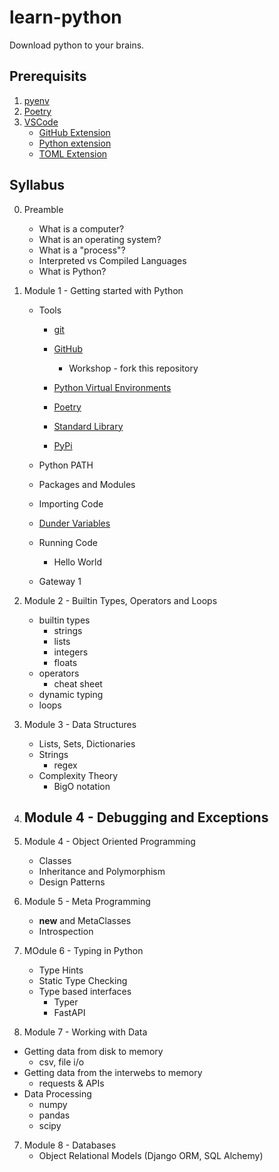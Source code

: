 # learn-python
Download python to your brains.


## Prerequisits

1. [pyenv](https://github.com/pyenv/pyenv)
2. [Poetry](https://python-poetry.org/)
3. [VSCode](https://code.visualstudio.com/)
    - [GitHub Extension](https://code.visualstudio.com/docs/sourcecontrol/github)
    - [Python extension](https://marketplace.visualstudio.com/items?itemName=ms-python.python)
    - [TOML Extension](https://marketplace.visualstudio.com/items?itemName=be5invis.toml)


## Syllabus

0. Preamble
    - What is a computer?
    - What is an operating system?
    - What is a "process"?
    - Interpreted vs Compiled Languages
    - What is Python?

1. Module 1 - Getting started with Python

    - Tools
        - [git](https://git-scm.com/)
        - [GitHub](https://github.com)

            - Workshop - fork this repository

        - [Python Virtual Environments](https://realpython.com/python-virtual-environments-a-primer/)
        - [Poetry](https://python-poetry.org/)
        - [Standard Library](https://docs.python.org/3/library/index.html)
        - [PyPi](https://pypi.org/)

    - Python PATH
    - Packages and Modules
    - Importing Code
    - [Dunder Variables](https://www.pythonmorsels.com/dunder-variables/)
    - Running Code
        - Hello World
    - Gateway 1

2. Module 2 - Builtin Types, Operators and Loops

    - builtin types
        - strings
        - lists
        - integers
        - floats
    - operators
        - cheat sheet
    - dynamic typing
    - loops


3. Module 3 - Data Structures
    - Lists, Sets, Dictionaries
    - Strings
      - regex
    - Complexity Theory
      - BigO notation

4. Module 4 - Debugging and Exceptions
    - 

4. Module 4 - Object Oriented Programming
    - Classes
    - Inheritance and Polymorphism
    - Design Patterns

5. Module 5 - Meta Programming
    - __new__ and MetaClasses
    - Introspection

6. MOdule 6 - Typing in Python
    - Type Hints
    - Static Type Checking
    - Type based interfaces
        - Typer
        - FastAPI

7. Module 7 - Working with Data

  - Getting data from disk to memory
    - csv, file i/o
  - Getting data from the interwebs to memory
    - requests & APIs
  - Data Processing
    - numpy
    - pandas
    - scipy

7. Module 8 - Databases
   - Object Relational Models (Django ORM, SQL Alchemy)
